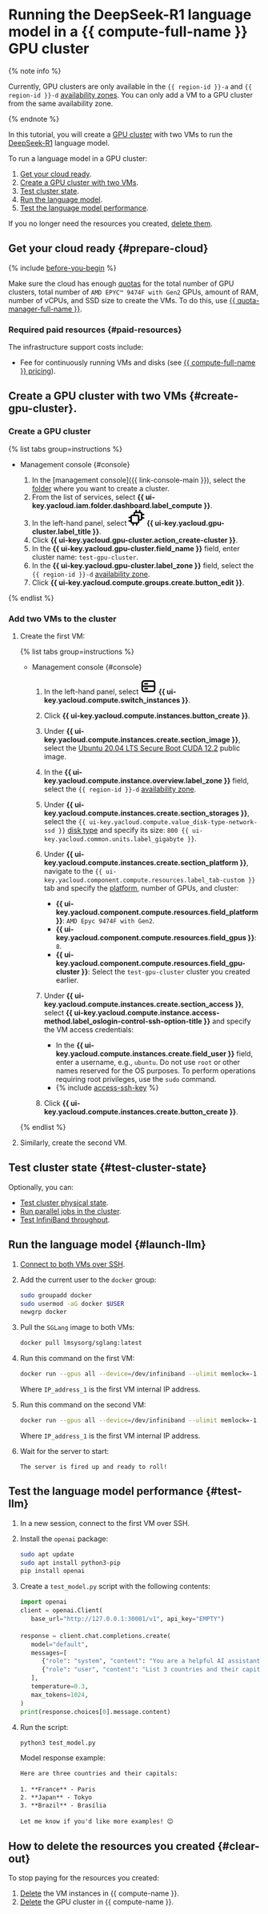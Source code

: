 # Running the DeepSeek-R1 language model in a {{ compute-full-name }} GPU cluster



{% note info %}

Currently, GPU clusters are only available in the `{{ region-id }}-a` and `{{ region-id }}-d` [availability zones](../../overview/concepts/geo-scope.md). You can only add a VM to a GPU cluster from the same availability zone.

{% endnote %}


In this tutorial, you will create a [GPU cluster](../../compute/concepts/gpus.md#gpu-clusters) with two VMs to run the [DeepSeek-R1](https://huggingface.co/deepseek-ai/DeepSeek-R1) language model.

To run a language model in a GPU cluster:

1. [Get your cloud ready](#prepare-cloud).
1. [Create a GPU cluster with two VMs](#create-gpu-cluster).
1. [Test cluster state](#test-cluster-state).
1. [Run the language model](#launch-llm).
1. [Test the language model performance](#test-llm).

If you no longer need the resources you created, [delete them](#clear-out).

## Get your cloud ready {#prepare-cloud}

{% include [before-you-begin](../../_tutorials/_tutorials_includes/before-you-begin.md) %}

Make sure the cloud has enough [quotas](../../compute/concepts/limits.md#compute-quotas) for the total number of GPU clusters, total number of `AMD EPYC™ 9474F with Gen2` GPUs, amount of RAM, number of vCPUs, and SSD size to create the VMs. To do this, use [{{ quota-manager-full-name }}](../../quota-manager/).

### Required paid resources {#paid-resources}

The infrastructure support costs include:

* Fee for continuously running VMs and disks (see [{{ compute-full-name }} pricing](../../compute/pricing.md)).

## Create a GPU cluster with two VMs {#create-gpu-cluster}.

### Create a GPU cluster

{% list tabs group=instructions %}

- Management console {#console}

   1. In the [management console]({{ link-console-main }}), select the [folder](../../resource-manager/concepts/resources-hierarchy.md#folder) where you want to create a cluster.
   1. From the list of services, select **{{ ui-key.yacloud.iam.folder.dashboard.label_compute }}**.
   1. In the left-hand panel, select ![image](../../_assets/console-icons/cpus.svg) **{{ ui-key.yacloud.gpu-cluster.label_title }}**.
   1. Click **{{ ui-key.yacloud.gpu-cluster.action_create-cluster }}**.
   1. In the **{{ ui-key.yacloud.gpu-cluster.field_name }}** field, enter cluster name: `test-gpu-cluster`.
   1. In the **{{ ui-key.yacloud.gpu-cluster.label_zone }}** field, select the `{{ region-id }}-d` [availability zone](../../overview/concepts/geo-scope.md).
   1. Click **{{ ui-key.yacloud.compute.groups.create.button_edit }}**.

{% endlist %}

### Add two VMs to the cluster

1. Create the first VM:

   {% list tabs group=instructions %}
   - Management console {#console}

      1. In the left-hand panel, select ![image](../../_assets/console-icons/server.svg) **{{ ui-key.yacloud.compute.switch_instances }}**.
      1. Click **{{ ui-key.yacloud.compute.instances.button_create }}**.
      1. Under **{{ ui-key.yacloud.compute.instances.create.section_image }}**, select the [Ubuntu 20.04 LTS Secure Boot CUDA 12.2](/marketplace/products/yc/ubuntu-2004-lts-secureboot-cuda-12-2) public image.
      1. In the **{{ ui-key.yacloud.compute.instance.overview.label_zone }}** field, select the `{{ region-id }}-d` [availability zone](../../overview/concepts/geo-scope.md).
      1. Under **{{ ui-key.yacloud.compute.instances.create.section_storages }}**, select the `{{ ui-key.yacloud.compute.value_disk-type-network-ssd }}` [disk type](../../compute/concepts/disk.md#disks_types) and specify its size: `800 {{ ui-key.yacloud.common.units.label_gigabyte }}`.
      1. Under **{{ ui-key.yacloud.compute.instances.create.section_platform }}**, navigate to the `{{ ui-key.yacloud.component.compute.resources.label_tab-custom }}` tab and specify the [platform](../../compute/concepts/vm-platforms.md), number of GPUs, and cluster:

            * **{{ ui-key.yacloud.component.compute.resources.field_platform }}**: `AMD Epyc 9474F with Gen2`.
            * **{{ ui-key.yacloud.component.compute.resources.field_gpus }}**: `8`.
            * **{{ ui-key.yacloud.component.compute.resources.field_gpu-cluster }}**: Select the `test-gpu-cluster` cluster you created earlier.
      1. Under **{{ ui-key.yacloud.compute.instances.create.section_access }}**, select **{{ ui-key.yacloud.compute.instance.access-method.label_oslogin-control-ssh-option-title }}** and specify the VM access credentials:

            * In the **{{ ui-key.yacloud.compute.instances.create.field_user }}** field, enter a username, e.g., `ubuntu`. Do not use `root` or other names reserved for the OS purposes. To perform operations requiring root privileges, use the `sudo` command.
            * {% include [access-ssh-key](../../_includes/compute/create/access-ssh-key.md) %}

      1. Click **{{ ui-key.yacloud.compute.instances.create.button_create }}**.

   {% endlist %}

1. Similarly, create the second VM.

## Test cluster state {#test-cluster-state}

Optionally, you can:
   * [Test cluster physical state](../../compute/operations/gpu-cluster/gpu-cluster-test-physical-state.md).
   * [Run parallel jobs in the cluster](../../compute/operations/gpu-cluster/gpu-cluster-mpirun-parallel.md).
   * [Test InfiniBand throughput](../../compute/operations/gpu-cluster/test-infiniband-bandwidth.md).

## Run the language model {#launch-llm}

1. [Connect to both VMs over SSH](../../compute/operations/vm-connect/ssh.md#vm-connect).

1. Add the current user to the `docker` group:

   ```bash
   sudo groupadd docker
   sudo usermod -aG docker $USER
   newgrp docker
   ```

1. Pull the `SGLang` image to both VMs:

   ```bash
   docker pull lmsysorg/sglang:latest
   ```

1. Run this command on the first VM:

   ```bash
   docker run --gpus all --device=/dev/infiniband --ulimit memlock=-1 --ulimit stack=67108864 --shm-size 32g --network=host -v ~/.cache/huggingface:/root/.cache/huggingface --name sglang_multinode1 -e GLOO_SOCKET_IFNAME=eth0 -it --rm --ipc=host lmsysorg/sglang:latest python3 -m sglang.launch_server --model-path deepseek-ai/DeepSeek-R1 --tp 16 --nccl-init-addr <IP_address_1>:30000 --nnodes 2 --node-rank 0 --trust-remote-code --host 0.0.0.0 --port 30001 --disable-radix --max-prefill-tokens 126000
   ```

   Where `IP_address_1` is the first VM internal IP address.

1. Run this command on the second VM:

   ```bash
   docker run --gpus all --device=/dev/infiniband --ulimit memlock=-1 --ulimit stack=67108864 --shm-size 32g --network=host -v ~/.cache/huggingface:/root/.cache/huggingface --name sglang_multinode2 -e GLOO_SOCKET_IFNAME=eth0 -it --rm --ipc=host lmsysorg/sglang:latest python3 -m sglang.launch_server --model-path deepseek-ai/DeepSeek-R1 --tp 16 --nccl-init-addr <IP_address_1>:30000 --nnodes 2 --node-rank 1 --trust-remote-code --host 0.0.0.0 --port 30001 --disable-radix --max-prefill-tokens 126000
   ```

   Where `IP_address_1` is the first VM internal IP address.

1. Wait for the server to start:

   ```text
   The server is fired up and ready to roll!
   ```

## Test the language model performance {#test-llm}

1. In a new session, connect to the first VM over SSH.

1. Install the `openai` package:

   ```bash
   sudo apt update
   sudo apt install python3-pip
   pip install openai
   ```

1. Create a `test_model.py` script with the following contents:

   ```python
   import openai
   client = openai.Client(
      base_url="http://127.0.0.1:30001/v1", api_key="EMPTY")

   response = client.chat.completions.create(
      model="default",
      messages=[
         {"role": "system", "content": "You are a helpful AI assistant"},
         {"role": "user", "content": "List 3 countries and their capitals."},
      ],
      temperature=0.3,
      max_tokens=1024,
   )
   print(response.choices[0].message.content)
   ```

1. Run the script:

   ```bash
   python3 test_model.py
   ```

   Model response example:

   ```text
   Here are three countries and their capitals:

   1. **France** - Paris
   2. **Japan** - Tokyo
   3. **Brazil** - Brasília

   Let me know if you'd like more examples! 😊
   ```

## How to delete the resources you created {#clear-out}

To stop paying for the resources you created:
1. [Delete](../../compute/operations/vm-control/vm-delete.md) the VM instances in {{ compute-name }}.
1. [Delete](../../compute/operations/gpu-cluster/gpu-cluster-delete.md) the GPU cluster in {{ compute-name }}.